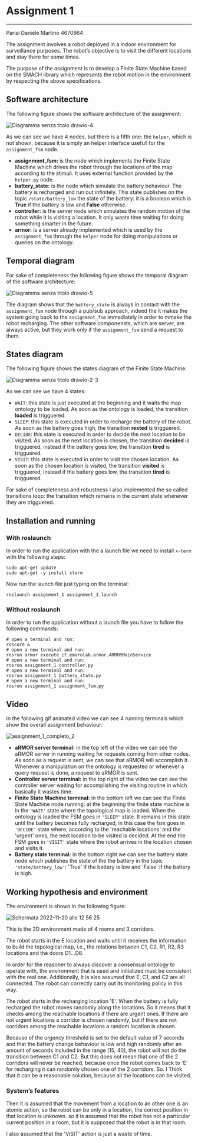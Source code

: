 # Assignment 1

------------------------------------------

Parisi Daniele Martino 4670964

The assignment involves a robot deployed in a indoor environment for surveillance purposes. The robot’s objective is to visit the different locations and stay there for some times.

The purpose of the assignment is to develop a Finite State Machine based on the SMACH library which represents the robot motion in the environment by respecting the above specifications.

## Software architecture
The following figure shows the software architecture of the assignment:

![Diagramma senza titolo drawio-4](https://user-images.githubusercontent.com/62515616/202909870-3cfa6d0d-1aaa-4e4e-987a-bf8973b7a9f3.png)

As we can see we have 4 nodes, but there is a fifth one: the ```helper```, which is not shown, because it is simply an helper interface usefull for the ```assignment_fsm``` node.
* **assignment_fsm:** is the node which implements the Finite State Machine which drives the robot through the locations of the map according to the stimuli. It uses external function provided by the ```helper.py``` node.
* **battery_state:** is the node which simulate the battery behaviour. The battery is recharged and run out infinitely. This state publishes on the topic ```/state/battery_low``` the state of the battery: it is a boolean which is **True** if the battery is low and **False** otherwise.
* **controller:** is the server node which simulates the random motion of the robot while it is visiting a location. It only waste time waiting for doing something smarter in the future.
* **armor:** is a server already implemented which is used by the ```assignment_fsm``` through the ```helper``` node for doing manipulations or queries on the ontology.

## Temporal diagram
For sake of completeness the following figure shows the temporal diagram of the software architecture:

![Diagramma senza titolo drawio-5](https://user-images.githubusercontent.com/62515616/202917399-4889196b-1a46-4285-86f9-b455e57d0221.png)

The diagram shows that the ```battery_state``` is always in contact with the ```assignment_fsm``` node through a pub/sub approach, indeed the it makes the system going back to the ```assignment_fsm``` immediately in order to mmake the robot recharging.
The other software componensts, which are server, are always active, but they work only if the ```assignment_fsm``` send a request to them.

## States diagram
The following figure shows the states diagram of the Finite State Machine:

![Diagramma senza titolo drawio-2-3](https://user-images.githubusercontent.com/62515616/202918060-40c54de6-60bf-485f-a580-f060d253ae70.png)

As we can see we have 4 states:
* ```WAIT```: this state is just executed at the beginning and it waits the map ontology to be loaded. As soon as the ontology is loaded, the transition **loaded** is trigguered.
* ```SLEEP```: this state is executed in order to recharge the battery of the robot. As soon as the battery goes high, the transition **rested** is trigguered.
* ```DECIDE```: this state is executed in order to decide the next location to be visited. As soon as the next location is chosen, the transition **decided** is trigguered, instead if the battery goes low, the transition **tired** is trigguered.
* ```VISIT```: this state is executed in order to visit the chosen location. As soon as the chosen location is visited, the transition **visited** is trigguered, instead if the battery goes low, the transition **tired** is trigguered.

For sake of completeness and robustness I also implemented the so called transitions loop: the transition which remains in the current state whenever they are trigguered.

## Installation and running

### With roslaunch
In order to run the application with the a launch file we need to install ```x-term``` with the following steps:
```
sudo apt-get update
sudo apt-get -y install xterm
```
Now run the launch file just typing on the terminal:
```
roslaunch assignment_1 assignment_1.launch
```
### Without roslaunch
In order to run the application without a launch file you have to follow the following commands:
```
# open a terminal and run:
roscore &
# open a new terminal and run:
rosrun armor execute it.emarolab.armor.ARMORMainService
# open a new terminal and run:
rosrun assignment_1 controller.py
# open a new terminal and run:
rosrun assignment_1 battery_state.py
# open a new terminal and run:
rosrun assignment_1 assignment_fsm.py
```
## Video

In the following gif animated video we can see 4 running terminals which show the overall assignment behaviour:

![assignment_1_completo_2](https://user-images.githubusercontent.com/62515616/204088174-198d4e54-d875-4983-88a7-5e696041c9e3.gif)


* **aRMOR server terminal:** in the top left of the video we can see the aRMOR server in running waiting for requests coming from other nodes. As soon as a request is sent, we can see that aRMOR will accomplish it. Whenever a manipulation on the ontology is requested or whenever a query request is done, a request to aRMOR is sent.
* **Controller server terminal:** in the top right of the video we can see the controller server waiting for accomplishing the visiting routine in which basically it wastes time.
* **Finite State Machine terminal:** in the bottom left we can see the Finite State Machine node running: at the beginning the finite state machine is in the ```'WAIT'``` state where the topological map is loaded. When the ontology is loaded the FSM goes in ```'SLEEP'``` state. It remains in this state until the battery becomes fully recharged, in this case the fsm goes in ```'DECIDE'``` state where, according to the 'reachable locations' and the 'urgent' ones, the next location to be visited is decided. At the end the FSM goes in ```'VISIT'``` state where the robot arrives in the location chosen and visits it.
*  **Battery state terminal:** in the bottom right we can see the battery state node which publishes the state of the the battery in the topic ```'state/battery_low'```: 'True' if the battery is low and 'False' if the battery is high.

## Working hypothesis and environment

The environment is shown in the following figure:

![Schermata 2022-11-20 alle 12 56 25](https://user-images.githubusercontent.com/62515616/202900566-2f837b84-09f0-47f5-aca4-6c3fca1ee8fa.png)

This is the 2D environment made of 4 rooms and 3 corridors.

The robot starts in the E location and waits until it receives the information to build the topological map,
i.e., the relations between C1, C2, R1, R2, R3 locations and the doors D1...D6.

In order for the reasoner to always discover a consensual ontology to operate with, the environment that is used and initialized must be consistent with the real one.
Additionally, it is also assumed that E, C1, and C2 are all connected. The robot can correctly carry out its monitoring policy in this way.

The robot starts in the recharging location 'E'. When the battery is fully recharged the robot moves randomly along the locations. So it means that it checks among the reachable locations if there are urgent ones. If there are not urgent locations a corridor is chosen randomly, but if there are not corridors among the reachable locations a random location is chosen.

Because of the urgency threshold is set to the default value of 7 seconds and that the battery change behaviour is low and high randomly after an amount of seconds included in the range [15, 40], the robot will not do the transition between C1 and C2. But this does not mean that one of the 2 corridors will never be reached, because once the robot comes back to 'E' for recharging it can randomly chosen one of the 2 corridors. So. I Think that it can be a reasonable solution, because all the locations can be visited.

### System’s features

Then it is assumed that the movement from a location to an other one is an atomic action, so the robot can be only in a location, the correct position in that location is unknown. so it is assumed that the robot has not a particular current position in a room, but it is supposed that the robot is in that room.

I also assumed that the 'VISIT' action is just a waste of time.




